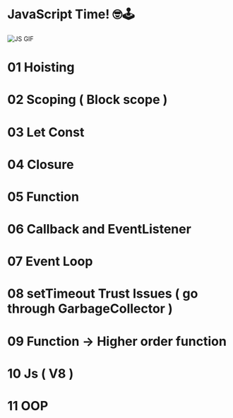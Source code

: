 # JavaScript Time! 🤓🕹️

![JS GIF](https://media.giphy.com/media/ln7z2eWriiQAllfVcn/giphy.gif)

# 01 Hoisting
# 02 Scoping ( Block scope )
# 03 Let Const
# 04 Closure
# 05 Function
# 06 Callback and EventListener
# 07 Event Loop
# 08 setTimeout Trust Issues ( go through GarbageCollector )
# 09 Function -> Higher order function
# 10 Js ( V8 )
# 11 OOP
